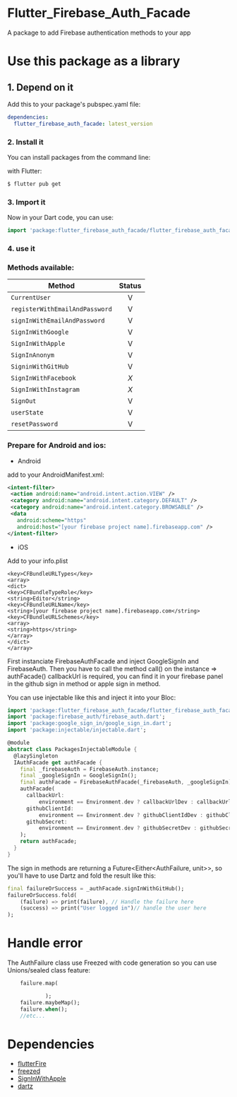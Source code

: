 # Flutter_Firebase_Auth_Facade

A package to add Firebase authentication methods to your app

# Use this package as a library

## 1. Depend on it

Add this to your package's pubspec.yaml file:

```yaml
dependencies:
  flutter_firebase_auth_facade: latest_version
```

### 2. Install it

You can install packages from the command line:

with Flutter:

```bash
$ flutter pub get
```

### 3. Import it

Now in your Dart code, you can use:

```dart
import 'package:flutter_firebase_auth_facade/flutter_firebase_auth_facade.dart';
```

### 4. use it

### Methods available:
| Method | Status |
|--------|:------:|
| `CurrentUser` | V |
| `registerWithEmailAndPassword` | V |
| `signInWithEmailAndPassword` | V |
| `SignInWithGoogle` | V |
| `SignInWithApple` | V |
| `SignInAnonym` | V |
| `SigninWithGitHub` | V |
| `SignInWithFacebook` | *X* |
| `SignInWithInstagram` | *X* |
| `SignOut` | V |
| `userState` | V |
| `resetPassword` | V |


### Prepare for Android and ios:
 * Android

add to your AndroidManifest.xml:

 ```xml
 <intent-filter>
  <action android:name="android.intent.action.VIEW" />
  <category android:name="android.intent.category.DEFAULT" />
  <category android:name="android.intent.category.BROWSABLE" />
  <data
    android:scheme="https"
    android:host="[your firebase project name].firebaseapp.com" />
</intent-filter>
 ```

 * iOS

Add to your info.plist

 ```
<key>CFBundleURLTypes</key>
<array>
<dict>
<key>CFBundleTypeRole</key>
<string>Editor</string>
<key>CFBundleURLName</key>
<string>[your firebase project name].firebaseapp.com</string>
<key>CFBundleURLSchemes</key>
<array>
<string>https</string>
</array>
</dict>
</array>
 ```

First instanciate FirebaseAuthFacade and inject GoogleSignIn and FirebaseAuth.
Then you have to call the method call() on the instance => authFacade()
callbackUrl is required, you can find it in your firebase panel in the github sign in method or apple sign in method.

You can use injectable like this and inject it into your Bloc:

```dart
import 'package:flutter_firebase_auth_facade/flutter_firebase_auth_facade.dart';
import 'package:firebase_auth/firebase_auth.dart';
import 'package:google_sign_in/google_sign_in.dart';
import 'package:injectable/injectable.dart';

@module
abstract class PackagesInjectableModule {
  @lazySingleton
  IAuthFacade get authFacade {
    final _firebaseAuth = FirebaseAuth.instance;
    final _googleSignIn = GoogleSignIn();
    final authFacade = FirebaseAuthFacade(_firebaseAuth, _googleSignIn);
    authFacade(
      callbackUrl:
          environment == Environment.dev ? callbackUrlDev : callbackUrl,
      githubClientId:
          environment == Environment.dev ? githubClientIdDev : githubClientId,
      githubSecret:
          environment == Environment.dev ? githubSecretDev : githubSecret,
    );
    return authFacade;
  }
}
```

The sign in methods are returning a Future<Either<AuthFailure, unit>>, so you'll have to
use Dartz and fold the result like this:

```dart
final failureOrSuccess = _authFacade.signInWithGitHub();
failureOrSuccess.fold(
    (failure) => print(failure), // Handle the failure here
    (success) => print("User logged in")// handle the user here
);

```

#  Handle error

The AuthFailure class use Freezed with code generation  so you can use Unions/sealed class feature:

```dart
    failure.map(

            );
    failure.maybeMap();
    failure.when();
    //etc...
```
# Dependencies

- [flutterFire](https://firebase.flutter.dev/)
- [freezed](https://pub.dev/packages/freezed)
- [SignInWithApple](https://pub.dev/packages/sign_in_with_apple)
- [dartz](https://pub.dev/packages/dartz/versions/0.10.0-nullsafety.1)
